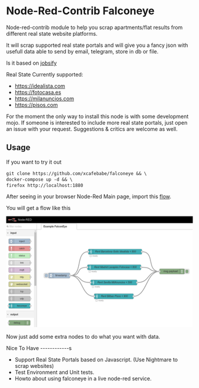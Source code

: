 Node-Red-Contrib Falconeye
==========================

Node-red-contrib module to help you scrap apartments/flat results from different real state website platforms.

It will scrap supported real state portals and will give you a fancy json with usefull data able to send by email, telegram, store in db or file.

Is it based on [jobsify](https://github.com/xcafebabe/jobsify)

Real State  Currently supported:

- https://idealista.com
- https://fotocasa.es
- https://milanuncios.com
- https://pisos.com

For the moment the only way to install this node is with some development mojo. If someone is interested to include more real state portals, just open an issue with your request. Suggestions & critics are welcome as well.

Usage
-----

If you want to try it out

```
git clone https://github.com/xcafebabe/falconeye && \
docker-compose up -d && \
firefox http://localhost:1880
```
After seeing in your browser Node-Red Main page, import this [flow](https://raw.githubusercontent.com/falconeye/master/examples/example1.json).

You will get a flow like this

<a href="https://github.com/xcafebabe/falconeye/raw/master/examples/example1.png" target="_blank">
  <img alt="falconeye" src="https://github.com/xcafebabe/falconeye/raw/master/examples/example1.png" width="600px" />
</a>

Now just add some extra nodes to do what you want with data.

Nice To Have
------------s

- Support Real State Portals based on Javascript. (Use Nightmare to scrap websites)
- Test Environment and Unit tests.
- Howto about using falconeye in a live node-red service.